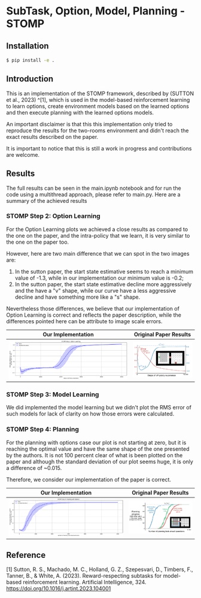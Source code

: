 # SubTask, Option, Model, Planning - STOMP

## Installation

```bash
$ pip install -e .
```

## Introduction

This is an implementation of the STOMP framework, described by (SUTTON et al., 2023) ^[1], which is used in the model-based reinforcement learning to learn options, create environment models based on the learned options and then execute planning with the learned options models.

An important disclaimer is that this this implementation only tried to reproduce the results for the two-rooms environment and didn't reach the exact results described on the paper.

It is important to notice that this is still a work in progress and contributions are welcome.

## Results

The full results can be seen in the main.ipynb notebook and for run the code using a multithread approach, please refer to main.py. Here are a summary of the achieved results

### STOMP Step 2: Option Learning

For the Option Learning plots we achieved a close results as compared to the one on the paper, and the intra-policy that we learn, it is very similar to the one on the paper too.

However, here are two main difference that we can spot in the two images are:

1. In the sutton paper, the start state estimative seems to reach a minimum value of -1.3, while in our implementation our minimum value is -0.2;
2. In the sutton paper, the start state estimative decline more aggressively and the have a "v" shape, while our curve have a less aggressive decline and have something more like a "s" shape.

Nevertheless those differences, we believe that our implementation of Option Learning is correct and reflects the paper description, while the differences pointed here can be attribute to  image scale errors.

| Our Implementation | Original Paper Results |
|:-----------------:|:---------------------:|
| ![Option Learning Results](static/option_learning.png) | ![Sutton's Results](static/option_learning_sutton.png) |

### STOMP Step 3: Model Learning

We did implemented the model learning but we didn't plot the RMS error of such models for lack of clarity on how those errors were calculated.

### STOMP Step 4: Planning

For the planning with options case our plot is not starting at zero, but it is reaching the optimal value and have the same shape of the one presented by the authors. It is not 100 percent clear of what is been plotted on the paper and although the standard deviation of our plot seems huge, it is only a difference of ~0.015.

Therefore, we consider our implementation of the paper is correct.

| Our Implementation | Original Paper Results |
|:-----------------:|:---------------------:|
| ![Planning With Options Results](static/planning_with_options.png) | ![Sutton's Results](static/planning_with_options_sutton.png) |

## Reference

[1] Sutton, R. S., Machado, M. C., Holland, G. Z., Szepesvari, D., Timbers, F., Tanner, B., & White, A. (2023). Reward-respecting subtasks for model-based reinforcement learning. Artificial Intelligence, 324. https://doi.org/10.1016/j.artint.2023.104001
